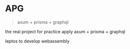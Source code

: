 # APG

> axum + prisma + graphql

the real project for practice apply axum + prisma + graphql

leptos to develop webassembly
